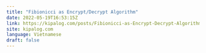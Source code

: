 ```yaml
---
title: "Fibionicci as Encrypt/Decrypt Algorithm"
date: 2022-05-19T16:53:15Z
link: https://kipalog.com/posts/Fibionicci-as-Encrypt-Decrypt-Algorithm?utm_medium=RSS&utm_source=news.12bit.vn
site: kipalog.com
language: Vietnamese
draft: false
---
```

